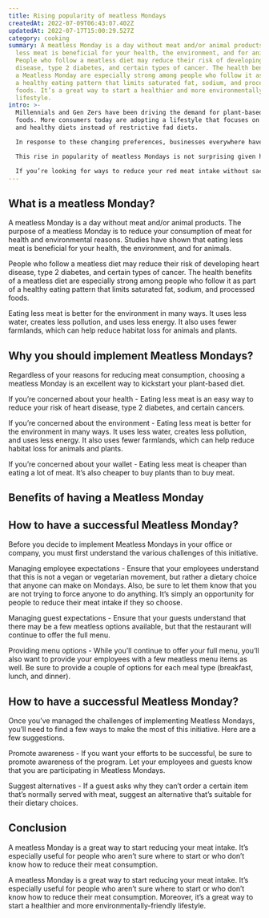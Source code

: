 ```yaml
---
title: Rising popularity of meatless Mondays
createdAt: 2022-07-09T06:43:07.402Z
updatedAt: 2022-07-17T15:00:29.527Z
category: cooking
summary: A meatless Monday is a day without meat and/or animal products. Eating
  less meat is beneficial for your health, the environment, and for animals.
  People who follow a meatless diet may reduce their risk of developing heart
  disease, type 2 diabetes, and certain types of cancer. The health benefits of
  a Meatless Monday are especially strong among people who follow it as part of
  a healthy eating pattern that limits saturated fat, sodium, and processed
  foods. It’s a great way to start a healthier and more environmentally-friendly
  lifestyle.
intro: >-
  Millennials and Gen Zers have been driving the demand for plant-based
  foods. More consumers today are adopting a lifestyle that focuses on balanced
  and healthy diets instead of restrictive fad diets. 

  In response to these changing preferences, businesses everywhere have started offering more vegetarian options. In fact, even fast food chains like McDonald’s and Burger King have started adding meatless items to their menus in an effort to cater to this growing market segment. And with good reason. Millennials alone account for nearly one-third of the workforce — a massive presence that will only continue to grow in coming years.

  This rise in popularity of meatless Mondays is not surprising given how many people now choose to eat less meat, fish, or any animal products on Tuesdays, Wednesdays, Thursdays, Fridays or Saturdays. 

  If you’re looking for ways to reduce your red meat intake without sacrificing taste or variety in your diet, consider instituting Meatless Mondays at your place of business as well as at home.
---
```


## What is a meatless Monday?

A meatless Monday is a day without meat and/or animal products. The purpose of a meatless Monday is to reduce your consumption of meat for health and environmental reasons. Studies have shown that eating less meat is beneficial for your health, the environment, and for animals.

People who follow a meatless diet may reduce their risk of developing heart disease, type 2 diabetes, and certain types of cancer. The health benefits of a meatless diet are especially strong among people who follow it as part of a healthy eating pattern that limits saturated fat, sodium, and processed foods.

Eating less meat is better for the environment in many ways. It uses less water, creates less pollution, and uses less energy. It also uses fewer farmlands, which can help reduce habitat loss for animals and plants.

## Why you should implement Meatless Mondays?

Regardless of your reasons for reducing meat consumption, choosing a meatless Monday is an excellent way to kickstart your plant-based diet.

If you’re concerned about your health - Eating less meat is an easy way to reduce your risk of heart disease, type 2 diabetes, and certain cancers.

If you’re concerned about the environment - Eating less meat is better for the environment in many ways. It uses less water, creates less pollution, and uses less energy. It also uses fewer farmlands, which can help reduce habitat loss for animals and plants.

If you’re concerned about your wallet - Eating less meat is cheaper than eating a lot of meat. It’s also cheaper to buy plants than to buy meat.

## Benefits of having a Meatless Monday

## How to have a successful Meatless Monday?

Before you decide to implement Meatless Mondays in your office or company, you must first understand the various challenges of this initiative.

Managing employee expectations - Ensure that your employees understand that this is not a vegan or vegetarian movement, but rather a dietary choice that anyone can make on Mondays. Also, be sure to let them know that you are not trying to force anyone to do anything. It’s simply an opportunity for people to reduce their meat intake if they so choose.

Managing guest expectations - Ensure that your guests understand that there may be a few meatless options available, but that the restaurant will continue to offer the full menu.

Providing menu options - While you’ll continue to offer your full menu, you’ll also want to provide your employees with a few meatless menu items as well. Be sure to provide a couple of options for each meal type (breakfast, lunch, and dinner).

## How to have a successful Meatless Monday?

Once you’ve managed the challenges of implementing Meatless Mondays, you’ll need to find a few ways to make the most of this initiative. Here are a few suggestions.

Promote awareness - If you want your efforts to be successful, be sure to promote awareness of the program. Let your employees and guests know that you are participating in Meatless Mondays.

Suggest alternatives - If a guest asks why they can’t order a certain item that’s normally served with meat, suggest an alternative that’s suitable for their dietary choices.

## Conclusion

A meatless Monday is a great way to start reducing your meat intake. It’s especially useful for people who aren’t sure where to start or who don’t know how to reduce their meat consumption.

A meatless Monday is a great way to start reducing your meat intake. It’s especially useful for people who aren’t sure where to start or who don’t know how to reduce their meat consumption. Moreover, it’s a great way to start a healthier and more environmentally-friendly lifestyle.
